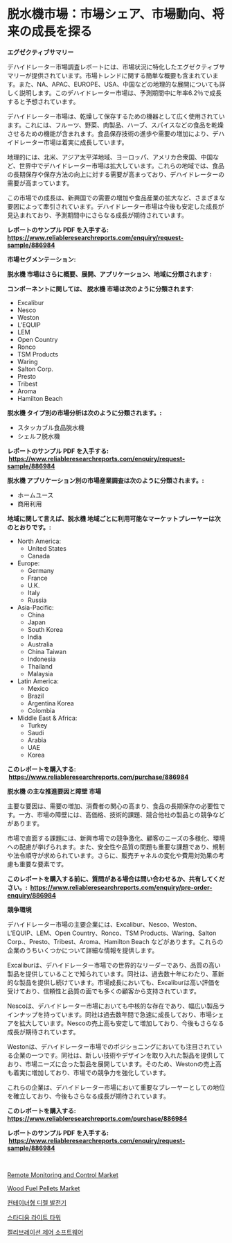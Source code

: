<p><h1>脱水機市場：市場シェア、市場動向、将来の成長を探る</h1></p><p><strong>エグゼクティブサマリー</strong></p>
<p><p>デハイドレーター市場調査レポートには、市場状況に特化したエグゼクティブサマリーが提供されています。市場トレンドに関する簡単な概要も含まれています。また、NA、APAC、EUROPE、USA、中国などの地理的な展開についても詳しく説明します。このデハイドレーター市場は、予測期間中に年率6.2％で成長すると予想されています。</p><p>デハイドレーター市場は、乾燥して保存するための機器として広く使用されています。これには、フルーツ、野菜、肉製品、ハーブ、スパイスなどの食品を乾燥させるための機能が含まれます。食品保存技術の進歩や需要の増加により、デハイドレーター市場は着実に成長しています。</p><p>地理的には、北米、アジア太平洋地域、ヨーロッパ、アメリカ合衆国、中国など、世界中でデハイドレーター市場は拡大しています。これらの地域では、食品の長期保存や保存方法の向上に対する需要が高まっており、デハイドレーターの需要が高まっています。</p><p>この市場での成長は、新興国での需要の増加や食品産業の拡大など、さまざまな要因によって牽引されています。デハイドレーター市場は今後も安定した成長が見込まれており、予測期間中にさらなる成長が期待されています。</p></p>
<p><strong>レポートのサンプル PDF を入手する: <a href="https://www.reliableresearchreports.com/enquiry/request-sample/886984">https://www.reliableresearchreports.com/enquiry/request-sample/886984</a></strong></p>
<p><strong>市場セグメンテーション:</strong></p>
<p><strong> 脱水機 市場はさらに概要、展開、アプリケーション、地域に分類されます :</strong></p>
<p><strong>コンポーネントに関しては、 脱水機 市場は次のように分類されます: &nbsp;</strong></p>
<p><ul><li>Excalibur</li><li>Nesco</li><li>Weston</li><li>L’EQUIP</li><li>LEM</li><li>Open Country</li><li>Ronco</li><li>TSM Products</li><li>Waring</li><li>Salton Corp.</li><li>Presto</li><li>Tribest</li><li>Aroma</li><li>Hamilton Beach</li></ul></p>
<p><strong> 脱水機 タイプ別の市場分析は次のように分類されます。:</strong></p>
<p><ul><li>スタッカブル食品脱水機</li><li>シェルフ脱水機</li></ul></p>
<p><strong>レポートのサンプル PDF を入手する: &nbsp;<a href="https://www.reliableresearchreports.com/enquiry/request-sample/886984">https://www.reliableresearchreports.com/enquiry/request-sample/886984</a></strong></p>
<p><strong> 脱水機 アプリケーション別の市場産業調査は次のように分類されます。:</strong></p>
<p><ul><li>ホームユース</li><li>商用利用</li></ul></p>
<p><strong>地域に関して言えば、脱水機 地域ごとに利用可能なマーケットプレーヤーは次のとおりです。:</strong></p>
<p><ul>
    <li>
        North America:
        <ul>
            <li>United States</li>
            <li>Canada</li>
        </ul>
    </li>
    <li>
        Europe:
        <ul>
            <li>Germany</li>
            <li>France</li>
            <li>U.K.</li>
            <li>Italy</li>
            <li>Russia</li>
        </ul>
    </li>
    <li>
        Asia-Pacific:
        <ul>
            <li>China</li>
            <li>Japan</li>
            <li>South Korea</li>
            <li>India</li>
            <li>Australia</li>
            <li>China Taiwan</li>
            <li>Indonesia</li>
            <li>Thailand</li>
            <li>Malaysia</li>
        </ul>
    </li>
    <li>
        Latin America:
        <ul>
            <li>Mexico</li>
            <li>Brazil</li>
            <li>Argentina Korea</li>
            <li>Colombia</li>
        </ul>
    </li>
    <li>
        Middle East & Africa:
        <ul>
            <li>Turkey</li>
            <li>Saudi</li>
            <li>Arabia</li>
            <li>UAE</li>
            <li>Korea</li>
        </ul>
    </li>
    </ul></p>
<p><strong>このレポートを購入する: &nbsp;<a href="https://www.reliableresearchreports.com/purchase/886984">https://www.reliableresearchreports.com/purchase/886984</a></strong></p>
<p><strong>脱水機 の主な推進要因と障壁 市場</strong></p>
<p><p>主要な要因は、需要の増加、消費者の関心の高まり、食品の長期保存の必要性です。一方、市場の障壁には、高価格、技術的課題、競合他社の製品との競争などがあります。</p><p>市場で直面する課題には、新興市場での競争激化、顧客のニーズの多様化、環境への配慮が挙げられます。また、安全性や品質の問題も重要な課題であり、規制や法令順守が求められています。さらに、販売チャネルの変化や費用対効果の考慮も重要な要素です。</p></p>
<p><strong>このレポートを購入する前に、質問がある場合は問い合わせるか、共有してください。:&nbsp; <a href="https://www.reliableresearchreports.com/enquiry/pre-order-enquiry/886984">https://www.reliableresearchreports.com/enquiry/pre-order-enquiry/886984</a></strong></p>
<p><strong>競争環境</strong></p>
<p><p>デハイドレーター市場の主要企業には、Excalibur、Nesco、Weston、L’EQUIP、LEM、Open Country、Ronco、TSM Products、Waring、Salton Corp.、Presto、Tribest、Aroma、Hamilton Beach などがあります。これらの企業のうちいくつかについて詳細な情報を提供します。</p><p>Excaliburは、デハイドレーター市場での世界的なリーダーであり、品質の高い製品を提供していることで知られています。同社は、過去数十年にわたり、革新的な製品を提供し続けています。市場成長においても、Excaliburは高い評価を受けており、信頼性と品質の面でも多くの顧客から支持されています。</p><p>Nescoは、デハイドレーター市場においても中核的な存在であり、幅広い製品ラインナップを持っています。同社は過去数年間で急速に成長しており、市場シェアを拡大しています。Nescoの売上高も安定して増加しており、今後もさらなる成長が期待されています。</p><p>Westonは、デハイドレーター市場でのポジショニングにおいても注目されている企業の一つです。同社は、新しい技術やデザインを取り入れた製品を提供しており、市場ニーズに合った製品を展開しています。そのため、Westonの売上高も着実に増加しており、市場での競争力を強化しています。</p><p>これらの企業は、デハイドレーター市場において重要なプレーヤーとしての地位を確立しており、今後もさらなる成長が期待されています。</p></p>
<p><strong>このレポートを購入する: &nbsp; <a href="https://www.reliableresearchreports.com/purchase/886984">https://www.reliableresearchreports.com/purchase/886984</a></strong></p>
<p><strong>レポートのサンプル PDF を入手する: &nbsp;<a href="https://www.reliableresearchreports.com/enquiry/request-sample/886984">https://www.reliableresearchreports.com/enquiry/request-sample/886984</a></strong><strong></strong></p>
<p>&nbsp;</p>
<p><p><a href="https://view.publitas.com/reportprime-1/remote-monitoring-and-control-market-size-growing-and-forecasted-for-period-from-2024-2031-and-provides-complete-market-analysis-of-this-market/">Remote Monitoring and Control Market</a></p><p><a href="https://github.com/Whitneyboyettebo9kiw7yr13/Market-Research-Report-List-1/blob/main/wood-fuel-pellets-market.md">Wood Fuel Pellets Market</a></p><p><a href="https://github.com/sammyUltyylrich9067856/Market-Research-Report-List-1/blob/main/744368815108.md">컨테이너형 디젤 발전기</a></p><p><a href="https://github.com/Elenrrera7685/Market-Research-Report-List-1/blob/main/288026415107.md">스타디움 라이트 타워</a></p><p><a href="https://medium.com/@zolajenkins98/%EC%BA%98%EB%A6%AC%EB%B8%8C%EB%A0%88%EC%9D%B4%EC%85%98-%EC%A0%9C%EC%96%B4-%EC%86%8C%ED%94%84%ED%8A%B8%EC%9B%A8%EC%96%B4-%EC%8B%9C%EC%9E%A5-%EB%B3%B4%EA%B3%A0%EC%84%9C%EB%8A%94-%EC%9D%B4-%EC%8B%9C%EC%9E%A5%EC%9D%98-%EC%B5%9C%EC%8B%A0-%ED%8A%B8%EB%A0%8C%EB%93%9C%EC%99%80-%EC%84%B1%EC%9E%A5-%EA%B8%B0%ED%9A%8C%EB%A5%BC-%EB%B0%9D%ED%98%80%EC%A4%8D%EB%8B%88%EB%8B%A4-4f7507b97a57">캘리브레이션 제어 소프트웨어</a></p></p>
